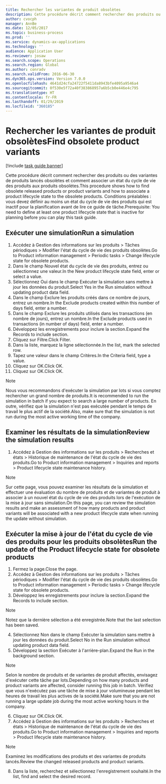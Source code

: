 ```yaml
---
title: Rechercher les variantes de produit obsolètes
description: Cette procédure décrit comment rechercher des produits ou des variantes de produits lancés obsolètes et comment associer un état du cycle de vie des produits aux produits obsolètes.
author: cvocph
manager: AnnBe
ms.date: 12/05/2017
ms.topic: business-process
ms.prod: ''
ms.service: dynamics-ax-applications
ms.technology: ''
audience: Application User
ms.reviewer: josaw
ms.search.scope: Operations
ms.search.region: Global
ms.author: conradv
ms.search.validFrom: 2016-06-30
ms.dyn365.ops.version: Version 7.0.0
ms.openlocfilehash: 4641d24cfa24722f5411da8943bfe4095a9546a4
ms.sourcegitcommit: 0f530e5f72a40f383868957a6b5cb0e446e4c795
ms.translationtype: HT
ms.contentlocale: fr-FR
ms.lasthandoff: 01/29/2019
ms.locfileid: "360185"
---
```

# <a name="find-obsolete-product-variants"></a><span data-ttu-id="817e5-103">Rechercher les variantes de produit obsolètes</span><span class="sxs-lookup"><span data-stu-id="817e5-103">Find obsolete product variants</span></span> 

[!include [task guide banner](../../includes/task-guide-banner.md)]

<span data-ttu-id="817e5-104">Cette procédure décrit comment rechercher des produits ou des variantes de produits lancés obsolètes et comment associer un état du cycle de vie des produits aux produits obsolètes.</span><span class="sxs-lookup"><span data-stu-id="817e5-104">This procedure shows how to find obsolete released products or product variants and how to associate a product lifecycle state to the obsolete products.</span></span> <span data-ttu-id="817e5-105">Conditions préalables : vous devez définir au moins un état du cycle de vie des produits qui est inactif pour la planification avant de lire ce guide de tâche.</span><span class="sxs-lookup"><span data-stu-id="817e5-105">Prerequisite: You need to define at least one product lifecycle state that is inactive for planning before you can play this task guide.</span></span>


## <a name="run-a-simulation"></a><span data-ttu-id="817e5-106">Exécuter une simulation</span><span class="sxs-lookup"><span data-stu-id="817e5-106">Run a simulation</span></span>
1. <span data-ttu-id="817e5-107">Accédez à Gestion des informations sur les produits > Tâches périodiques > Modifier l'état du cycle de vie des produits obsolètes.</span><span class="sxs-lookup"><span data-stu-id="817e5-107">Go to Product information management > Periodic tasks > Change lifecycle state for obsolete products.</span></span>
2. <span data-ttu-id="817e5-108">Dans le champ Nouvel état du cycle de vie des produits, entrez ou sélectionnez une valeur.</span><span class="sxs-lookup"><span data-stu-id="817e5-108">In the New product lifecycle state field, enter or select a value.</span></span>
3. <span data-ttu-id="817e5-109">Sélectionnez Oui dans le champ Exécuter la simulation sans mettre à jour les données du produit.</span><span class="sxs-lookup"><span data-stu-id="817e5-109">Select Yes in the Run simulation without updating product data field.</span></span>
4. <span data-ttu-id="817e5-110">Dans le champ Exclure les produits créés dans ce nombre de jours, entrez un nombre.</span><span class="sxs-lookup"><span data-stu-id="817e5-110">In the Exclude products created within this number of days field, enter a number.</span></span>
5. <span data-ttu-id="817e5-111">Dans le champ Exclure les produits utilisés dans les transactions (en nombre de jours), entrez un nombre.</span><span class="sxs-lookup"><span data-stu-id="817e5-111">In the Exclude products used in transactions (in number of days) field, enter a number.</span></span>
6. <span data-ttu-id="817e5-112">Développez les enregistrements pour inclure la section.</span><span class="sxs-lookup"><span data-stu-id="817e5-112">Expand the Records to include section.</span></span>
7. <span data-ttu-id="817e5-113">Cliquez sur Filtre.</span><span class="sxs-lookup"><span data-stu-id="817e5-113">Click Filter.</span></span>
8. <span data-ttu-id="817e5-114">Dans la liste, marquez la ligne sélectionnée.</span><span class="sxs-lookup"><span data-stu-id="817e5-114">In the list, mark the selected row.</span></span>
9. <span data-ttu-id="817e5-115">Tapez une valeur dans le champ Critères.</span><span class="sxs-lookup"><span data-stu-id="817e5-115">In the Criteria field, type a value.</span></span>
10. <span data-ttu-id="817e5-116">Cliquez sur OK.</span><span class="sxs-lookup"><span data-stu-id="817e5-116">Click OK.</span></span>
11. <span data-ttu-id="817e5-117">Cliquez sur OK.</span><span class="sxs-lookup"><span data-stu-id="817e5-117">Click OK.</span></span>

> [!NOTE]
> <span data-ttu-id="817e5-118">Nous vous recommandons d'exécuter la simulation par lots si vous comptez rechercher un grand nombre de produits.</span><span class="sxs-lookup"><span data-stu-id="817e5-118">It is recommended to run the simulation in batch if you expect to search a large number of products.</span></span> <span data-ttu-id="817e5-119">En outre, vérifiez que la simulation n'est pas exécutée pendant le temps de travail le plus actif de la société.</span><span class="sxs-lookup"><span data-stu-id="817e5-119">Also, make sure that the simulation is not run during the most active working time of the company.</span></span>  

## <a name="review-the-simulation-results"></a><span data-ttu-id="817e5-120">Examiner les résultats de la simulation</span><span class="sxs-lookup"><span data-stu-id="817e5-120">Review the simulation results</span></span>
1. <span data-ttu-id="817e5-121">Accédez à Gestion des informations sur les produits > Recherches et états > Historique de maintenance de l'état du cycle de vie des produits.</span><span class="sxs-lookup"><span data-stu-id="817e5-121">Go to Product information management > Inquiries and reports > Product lifecycle state maintenance history.</span></span>
   
> [!NOTE]
> <span data-ttu-id="817e5-122">Sur cette page, vous pouvez examiner les résultats de la simulation et effectuer une évaluation du nombre de produits et de variantes de produit à associer à un nouvel état du cycle de vie des produits lors de l'exécution de la mise à jour sans simulation.</span><span class="sxs-lookup"><span data-stu-id="817e5-122">On this page, you can review the simulation results and make an assessment of how many products and product variants will be associated with a new product lifecycle state when running the update without simulation.</span></span>  

## <a name="run-the-update-of-the-product-lifecycle-state-for-obsolete-products"></a><span data-ttu-id="817e5-123">Exécuter la mise à jour de l'état du cycle de vie des produits pour les produits obsolètes</span><span class="sxs-lookup"><span data-stu-id="817e5-123">Run the update of the Product lifecycle state for obsolete products</span></span>
1. <span data-ttu-id="817e5-124">Fermez la page.</span><span class="sxs-lookup"><span data-stu-id="817e5-124">Close the page.</span></span>
2. <span data-ttu-id="817e5-125">Accédez à Gestion des informations sur les produits > Tâches périodiques > Modifier l'état du cycle de vie des produits obsolètes.</span><span class="sxs-lookup"><span data-stu-id="817e5-125">Go to Product information management > Periodic tasks > Change lifecycle state for obsolete products.</span></span>
3. <span data-ttu-id="817e5-126">Développez les enregistrements pour inclure la section.</span><span class="sxs-lookup"><span data-stu-id="817e5-126">Expand the Records to include section.</span></span>

> [!NOTE]
> <span data-ttu-id="817e5-127">Notez que la dernière sélection a été enregistrée.</span><span class="sxs-lookup"><span data-stu-id="817e5-127">Note that the last selection has been saved.</span></span>  

4. <span data-ttu-id="817e5-128">Sélectionnez Non dans le champ Exécuter la simulation sans mettre à jour les données du produit.</span><span class="sxs-lookup"><span data-stu-id="817e5-128">Select No in the Run simulation without updating product data field.</span></span>
5. <span data-ttu-id="817e5-129">Développez la section Exécuter à l'arrière-plan.</span><span class="sxs-lookup"><span data-stu-id="817e5-129">Expand the Run in the background section.</span></span>

> [!NOTE]
> <span data-ttu-id="817e5-130">Selon le nombre de produits et de variantes de produit affectés, envisagez d'exécuter cette tâche par lots.</span><span class="sxs-lookup"><span data-stu-id="817e5-130">Depending on how many products and product variants are affected, consider running this job in batch.</span></span> <span data-ttu-id="817e5-131">Vérifiez que vous n'exécutez pas une tâche de mise à jour volumineuse pendant les heures de travail les plus actives de la société.</span><span class="sxs-lookup"><span data-stu-id="817e5-131">Make sure that you are not running a large update job during the most active working hours in the company.</span></span>  

6. <span data-ttu-id="817e5-132">Cliquez sur OK.</span><span class="sxs-lookup"><span data-stu-id="817e5-132">Click OK.</span></span>
7. <span data-ttu-id="817e5-133">Accédez à Gestion des informations sur les produits > Recherches et états > Historique de maintenance de l'état du cycle de vie des produits.</span><span class="sxs-lookup"><span data-stu-id="817e5-133">Go to Product information management > Inquiries and reports > Product lifecycle state maintenance history.</span></span>

> [!NOTE]
> <span data-ttu-id="817e5-134">Examinez les modifications des produits et des variantes de produits lancés.</span><span class="sxs-lookup"><span data-stu-id="817e5-134">Review the changed released products and product variants.</span></span>  

8. <span data-ttu-id="817e5-135">Dans la liste, recherchez et sélectionnez l'enregistrement souhaité.</span><span class="sxs-lookup"><span data-stu-id="817e5-135">In the list, find and select the desired record.</span></span>

